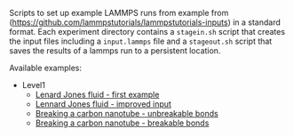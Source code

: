 

Scripts to set up example LAMMPS runs from example from (https://github.com/lammpstutorials/lammpstutorials-inputs) in a standard format. Each experiment directory contains a `stagein.sh` script
that creates the input files including a `input.lammps` file and a `stageout.sh` script that
saves the results of a lammps run to a persistent location.

Available examples:

- Level1
    - [Lenard Jones fluid - first example](level1/lenard-jones-fluid/my-first-input)
    - [Lennard Jones fluid - improved input](level1/lenard-jones-fluid/improved-input)
    - [Breaking a carbon nanotube - unbreakable bonds](level1/breaking-a-carbon-nanotube/unbreakable-bonds)
    - [Breaking a carbon nanotube - breakable bonds](level1/breaking-a-carbon-nanotube/breakable-bonds)

